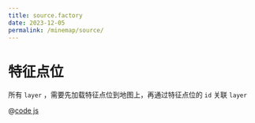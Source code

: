 ```yaml
---
title: source.factory
date: 2023-12-05
permalink: /minemap/source/
---
```


# 特征点位

所有 `layer` ，需要先加载特征点位到地图上，再通过特征点位的 `id` 关联 `layer`

@[code js](../../../../theme/examples/map/minemap/js/factory/source.factory.js)